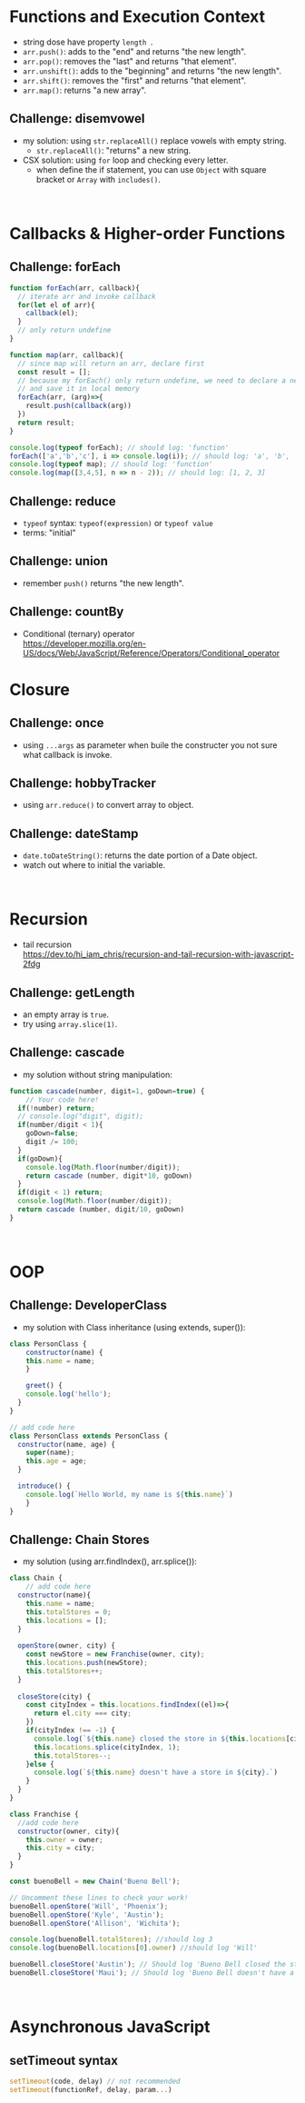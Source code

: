 # Functions and Execution Context
- string dose have property `length `.
- `arr.push()`: adds to the "end" and returns "the new length".
- `arr.pop()`: removes the "last" and returns "that element".
- `arr.unshift()`: adds to the "beginning" and returns "the new length".
- `arr.shift()`: removes the "first" and returns "that element".
- `arr.map()`: returns "a new array".
## Challenge: disemvowel
- my solution: using `str.replaceAll()` replace vowels with empty string.
  - `str.replaceAll()`: "returns" a new string.
- CSX solution: using `for` loop and checking every letter.
  - when define the if statement, you can use `Object` with square bracket or `Array` with `includes()`.


&nbsp;  

# Callbacks & Higher-order Functions
## Challenge: forEach
```js
function forEach(arr, callback){
  // iterate arr and invoke callback
  for(let el of arr){
    callback(el);
  }
  // only return undefine
}

function map(arr, callback){
  // since map will return an arr, declare first
  const result = [];
  // because my forEach() only return undefine, we need to declare a new function to get what we want
  // and save it in local memory
  forEach(arr, (arg)=>{
    result.push(callback(arg))
  })
  return result;
}

console.log(typeof forEach); // should log: 'function'
forEach(['a','b','c'], i => console.log(i)); // should log: 'a', 'b', 'c'
console.log(typeof map); // should log: 'function'
console.log(map([3,4,5], n => n - 2)); // should log: [1, 2, 3]
```

## Challenge: reduce
- `typeof` syntax: `typeof(expression)` or `typeof value`
- terms: "initial"

## Challenge: union
- remember `push()` returns "the new length".

## Challenge: countBy
- Conditional (ternary) operator  
  https://developer.mozilla.org/en-US/docs/Web/JavaScript/Reference/Operators/Conditional_operator


# Closure
## Challenge: once
- using `...args` as parameter when buile the constructer you not sure what callback is invoke.

## Challenge: hobbyTracker
- using `arr.reduce()` to convert array to object.

## Challenge: dateStamp
- `date.toDateString()`: returns the date portion of a Date object.
- watch out where to initial the variable.


&nbsp;  

# Recursion
- tail recursion  
  https://dev.to/hi_iam_chris/recursion-and-tail-recursion-with-javascript-2fdg
## Challenge: getLength
- an empty array is `true`.
- try using `array.slice(1)`.
## Challenge: cascade
- my solution without string manipulation:  
```js
function cascade(number, digit=1, goDown=true) {
	// Your code here!
  if(!number) return;
  // console.log("digit", digit);
  if(number/digit < 1){
    goDown=false;
    digit /= 100;
  }
  if(goDown){
    console.log(Math.floor(number/digit));
    return cascade (number, digit*10, goDown)
  }
  if(digit < 1) return;
  console.log(Math.floor(number/digit));
  return cascade (number, digit/10, goDown)
}
```


&nbsp;  

# OOP
## Challenge: DeveloperClass
- my solution with Class inheritance (using extends, super()):  
```js
class PersonClass {
	constructor(name) {
    this.name = name;
	}

	greet() {
    console.log('hello');
  }
}

// add code here
class PersonClass extends PersonClass {
  constructor(name, age) {
    super(name);
    this.age = age;
  }

  introduce() {
  	console.log(`Hello World, my name is ${this.name}`)
	}
}
```

## Challenge: Chain Stores
- my solution (using arr.findIndex(), arr.splice()):
```js
class Chain {
	// add code here
  constructor(name){
    this.name = name;
    this.totalStores = 0;
    this.locations = [];
  }
  
  openStore(owner, city) {
    const newStore = new Franchise(owner, city);
    this.locations.push(newStore);
    this.totalStores++;
  }
  
  closeStore(city) {
    const cityIndex = this.locations.findIndex((el)=>{
      return el.city === city;
    })
    if(cityIndex !== -1) {
      console.log(`${this.name} closed the store in ${this.locations[cityIndex].city}!`)
      this.locations.splice(cityIndex, 1);
      this.totalStores--;
    }else {
      console.log(`${this.name} doesn't have a store in ${city}.`)
    }
  }
}

class Franchise {
  //add code here
  constructor(owner, city){
    this.owner = owner;
    this.city = city;
  }
}

const buenoBell = new Chain('Bueno Bell');

// Uncomment these lines to check your work!
buenoBell.openStore('Will', 'Phoenix');
buenoBell.openStore('Kyle', 'Austin');
buenoBell.openStore('Allison', 'Wichita');

console.log(buenoBell.totalStores); //should log 3
console.log(buenoBell.locations[0].owner) //should log 'Will'

buenoBell.closeStore('Austin'); // Should log 'Bueno Bell closed the store in Austin.'
buenoBell.closeStore('Maui'); // Should log 'Bueno Bell doesn't have a store in Maui.'
```


&nbsp;  

# Asynchronous JavaScript
## setTimeout syntax
```js
setTimeout(code, delay) // not recommended
setTimeout(functionRef, delay, param...)
```